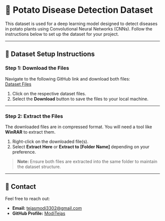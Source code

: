 # 🍠 Potato Disease Detection Dataset  

This dataset is used for a deep learning model designed to detect diseases in potato plants using Convolutional Neural Networks (CNNs). Follow the instructions below to set up the dataset for your project.

---

## **📂 Dataset Setup Instructions**

### **Step 1: Download the Files**  
Navigate to the following GitHub link and download both files:  
[Dataset Files](https://github.com/ModiTejas/Deep-Learning/tree/main/CNN/Potato_Diseases_detecting/Dataset)  

1. Click on the respective dataset files.  
2. Select the **Download** button to save the files to your local machine.

---

### **Step 2: Extract the Files**  
The downloaded files are in compressed format. You will need a tool like **WinRAR** to extract them.

1. Right-click on the downloaded file(s).  
2. Select **Extract Here** or **Extract to [Folder Name]** depending on your preference.  

> **Note:** Ensure both files are extracted into the same folder to maintain the dataset structure.

---

## 💬 Contact  
Feel free to reach out:  

- **Email:** [tejasmodi3302@gmail.com](mailto:tejasmodi3302@gmail.com)  
- **GitHub Profile:** [ModiTejas](https://github.com/ModiTejas)

